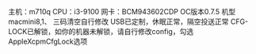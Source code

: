 主机：m710q
CPU：i3-9100
网卡：BCM943602CDP
OC版本0.7.5
机型macmini8,1、
三码清空自行修改
USB已定制，休眠正常，隔空投送正常
CFG-LOCK已解锁，如你的机器未解锁，请自行修改config，勾选AppleXcpmCfgLock选项
